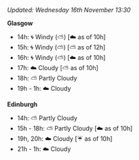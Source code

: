 *Updated: Wednesday 16th November 13:30*

**Glasgow**

* 14h: :cyclone: Windy (:partly_sunny:) [:cloud: as of 10h]
* 15h: :cyclone: Windy (:partly_sunny:) [:partly_sunny: as of 12h]
* 16h: :cyclone: Windy (:partly_sunny:) [:cloud: as of 10h]
* 17h: :cloud: Cloudy [:partly_sunny: as of 10h]
* 18h: :partly_sunny: Partly Cloudy
* 19h - 1h: :cloud: Cloudy

**Edinburgh**

* 14h: :partly_sunny: Partly Cloudy
* 15h - 18h: :partly_sunny: Partly Cloudy [:cloud: as of 10h]
* 19h, 20h: :cloud: Cloudy [:umbrella: as of 10h]
* 21h - 1h: :cloud: Cloudy
